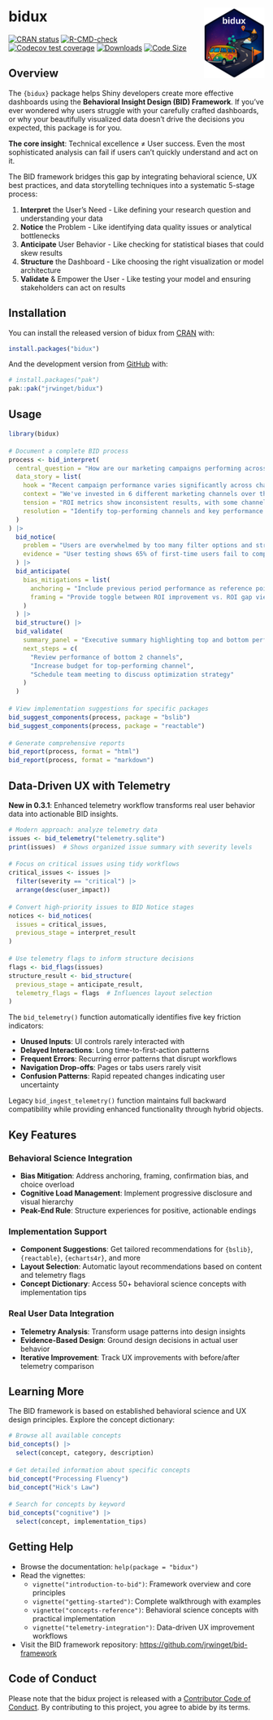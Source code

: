 
<!-- README.md is generated from README.Rmd. Please edit that file -->

# bidux <a href="https://github.com/jrwinget/bid-framework"><img src="man/figures/logo.png" align="right" height="138" /></a>

<!-- badges: start -->

[![CRAN
status](https://www.r-pkg.org/badges/version/bidux)](https://cran.r-project.org/package=bidux)
[![R-CMD-check](https://github.com/jrwinget/bidux/actions/workflows/R-CMD-check.yaml/badge.svg)](https://github.com/jrwinget/bidux/actions/workflows/R-CMD-check.yaml)
[![Codecov test
coverage](https://codecov.io/gh/jrwinget/bidux/graph/badge.svg)](https://app.codecov.io/gh/jrwinget/bidux)
[![Downloads](https://cranlogs.r-pkg.org/badges/bidux)](https://cranlogs.r-pkg.org/badges/bidux)
[![Code
Size](https://img.shields.io/github/languages/code-size/jrwinget/bidux)](https://github.com/jrwinget/bidux)
<!-- badges: end -->

## Overview

The `{bidux}` package helps Shiny developers create more effective
dashboards using the **Behavioral Insight Design (BID) Framework**. If
you’ve ever wondered why users struggle with your carefully crafted
dashboards, or why your beautifully visualized data doesn’t drive the
decisions you expected, this package is for you.

**The core insight**: Technical excellence ≠ User success. Even the most
sophisticated analysis can fail if users can’t quickly understand and
act on it.

The BID framework bridges this gap by integrating behavioral science, UX
best practices, and data storytelling techniques into a systematic
5-stage process:

1.  **Interpret** the User’s Need - Like defining your research question
    and understanding your data
2.  **Notice** the Problem - Like identifying data quality issues or
    analytical bottlenecks  
3.  **Anticipate** User Behavior - Like checking for statistical biases
    that could skew results
4.  **Structure** the Dashboard - Like choosing the right visualization
    or model architecture
5.  **Validate** & Empower the User - Like testing your model and
    ensuring stakeholders can act on results

## Installation

You can install the released version of bidux from
[CRAN](https://CRAN.R-project.org) with:

``` r
install.packages("bidux")
```

And the development version from [GitHub](https://github.com/) with:

``` r
# install.packages("pak")
pak::pak("jrwinget/bidux")
```

## Usage

``` r
library(bidux)

# Document a complete BID process
process <- bid_interpret(
  central_question = "How are our marketing campaigns performing across different channels?",
  data_story = list(
    hook = "Recent campaign performance varies significantly across channels",
    context = "We've invested in 6 different marketing channels over the past quarter",
    tension = "ROI metrics show inconsistent results, with some channels underperforming",
    resolution = "Identify top-performing channels and key performance drivers"
  )
) |>
  bid_notice(
    problem = "Users are overwhelmed by too many filter options and struggle to find relevant insights",
    evidence = "User testing shows 65% of first-time users fail to complete their intended task within 2 minutes"
  ) |>
  bid_anticipate(
    bias_mitigations = list(
      anchoring = "Include previous period performance as reference points",
      framing = "Provide toggle between ROI improvement vs. ROI gap views"
    )
  ) |>
  bid_structure() |>
  bid_validate(
    summary_panel = "Executive summary highlighting top and bottom performers, key trends, and recommended actions",
    next_steps = c(
      "Review performance of bottom 2 channels",
      "Increase budget for top-performing channel",
      "Schedule team meeting to discuss optimization strategy"
    )
  )

# View implementation suggestions for specific packages
bid_suggest_components(process, package = "bslib")
bid_suggest_components(process, package = "reactable") 

# Generate comprehensive reports
bid_report(process, format = "html")
bid_report(process, format = "markdown")
```

## Data-Driven UX with Telemetry

**New in 0.3.1**: Enhanced telemetry workflow transforms real user
behavior data into actionable BID insights.

``` r
# Modern approach: analyze telemetry data
issues <- bid_telemetry("telemetry.sqlite")
print(issues)  # Shows organized issue summary with severity levels

# Focus on critical issues using tidy workflows
critical_issues <- issues |>
  filter(severity == "critical") |>
  arrange(desc(user_impact))

# Convert high-priority issues to BID Notice stages
notices <- bid_notices(
  issues = critical_issues,
  previous_stage = interpret_result
)

# Use telemetry flags to inform structure decisions
flags <- bid_flags(issues)
structure_result <- bid_structure(
  previous_stage = anticipate_result,
  telemetry_flags = flags  # Influences layout selection
)
```

The `bid_telemetry()` function automatically identifies five key
friction indicators:

- **Unused Inputs**: UI controls rarely interacted with
- **Delayed Interactions**: Long time-to-first-action patterns  
- **Frequent Errors**: Recurring error patterns that disrupt workflows
- **Navigation Drop-offs**: Pages or tabs users rarely visit
- **Confusion Patterns**: Rapid repeated changes indicating user
  uncertainty

Legacy `bid_ingest_telemetry()` function maintains full backward
compatibility while providing enhanced functionality through hybrid
objects.

## Key Features

### Behavioral Science Integration

- **Bias Mitigation**: Address anchoring, framing, confirmation bias,
  and choice overload
- **Cognitive Load Management**: Implement progressive disclosure and
  visual hierarchy
- **Peak-End Rule**: Structure experiences for positive, actionable
  endings

### Implementation Support

- **Component Suggestions**: Get tailored recommendations for `{bslib}`,
  `{reactable}`, `{echarts4r}`, and more
- **Layout Selection**: Automatic layout recommendations based on
  content and telemetry flags
- **Concept Dictionary**: Access 50+ behavioral science concepts with
  implementation tips

### Real User Data Integration

- **Telemetry Analysis**: Transform usage patterns into design insights
- **Evidence-Based Design**: Ground design decisions in actual user
  behavior
- **Iterative Improvement**: Track UX improvements with before/after
  telemetry comparison

## Learning More

The BID framework is based on established behavioral science and UX
design principles. Explore the concept dictionary:

``` r
# Browse all available concepts
bid_concepts() |> 
  select(concept, category, description)

# Get detailed information about specific concepts  
bid_concept("Processing Fluency")
bid_concept("Hick's Law")

# Search for concepts by keyword
bid_concepts("cognitive") |>
  select(concept, implementation_tips)
```

## Getting Help

- Browse the documentation: `help(package = "bidux")`
- Read the vignettes:
  - `vignette("introduction-to-bid")`: Framework overview and core
    principles
  - `vignette("getting-started")`: Complete walkthrough with examples
  - `vignette("concepts-reference")`: Behavioral science concepts with
    practical implementation
  - `vignette("telemetry-integration")`: Data-driven UX improvement
    workflows
- Visit the BID framework repository:
  <https://github.com/jrwinget/bid-framework>

## Code of Conduct

Please note that the bidux project is released with a [Contributor Code
of
Conduct](https://contributor-covenant.org/version/2/1/CODE_OF_CONDUCT.html).
By contributing to this project, you agree to abide by its terms.
